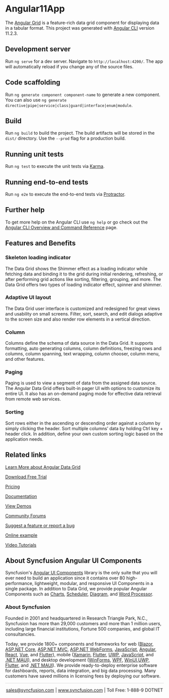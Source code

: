 # Angular11App

The [Angular Grid](https://www.syncfusion.com/angular-components/angular-grid?utm_source=github&utm_medium=listing&utm_campaign=angular-grid-github-samples) is a feature-rich data grid component for displaying data in a tabular format. This project was generated with [Angular CLI](https://github.com/angular/angular-cli) version 11.2.3.

## Development server

Run `ng serve` for a dev server. Navigate to `http://localhost:4200/`. The app will automatically reload if you change any of the source files.

## Code scaffolding

Run `ng generate component component-name` to generate a new component. You can also use `ng generate directive|pipe|service|class|guard|interface|enum|module`.

## Build

Run `ng build` to build the project. The build artifacts will be stored in the `dist/` directory. Use the `--prod` flag for a production build.

## Running unit tests

Run `ng test` to execute the unit tests via [Karma](https://karma-runner.github.io).

## Running end-to-end tests

Run `ng e2e` to execute the end-to-end tests via [Protractor](http://www.protractortest.org/).

## Further help

To get more help on the Angular CLI use `ng help` or go check out the [Angular CLI Overview and Command Reference](https://angular.io/cli) page.

## Features and Benefits

### Skeleton loading indicator

The Data Grid shows the Shimmer effect as a loading indicator while fetching data and binding it to the grid during initial rendering, refreshing, or after performing grid actions like sorting, filtering, grouping, and more. The Data Grid offers two types of loading indicator effect, spinner and shimmer.

### Adaptive UI layout

The Data Grid user interface is customized and redesigned for great views and usability on small screens. Filter, sort, search, and edit dialogs adaptive to the screen size and also render row elements in a vertical direction.

### Column

Columns define the schema of data source in the Data Grid. It supports formatting, auto generating columns, column definitions, freezing rows and columns, column spanning, text wrapping, column chooser, column menu, and other features.

### Paging

Paging is used to view a segment of data from the assigned data source. The Angular Data Grid offers built-in pager UI with options to customize its entire UI. It also has an on-demand paging mode for effective data retrieval from remote web services.

### Sorting

Sort rows either in the ascending or descending order against a column by simply clicking the header. Sort multiple columns’ data by holding Ctrl key + header click. In addition, define your own custom sorting logic based on the application needs.

## Related links
[Learn More about Angular Data Grid](https://www.syncfusion.com/angular-components/angular-grid?utm_source=github&utm_medium=listing&utm_campaign=angular-grid-github-samples)

[Download Free Trial](https://www.syncfusion.com/downloads/angular?utm_source=github&utm_medium=listing&utm_campaign=angular-grid-github-samples)

[Pricing](https://www.syncfusion.com/sales/teamlicense?utm_source=github&utm_medium=listing&utm_campaign=angular-grid-github-samples)

[Documentation](https://ej2.syncfusion.com/angular/documentation/grid/getting-started?utm_source=github&utm_medium=listing&utm_campaign=angular-grid-github-samples)

[View Demos](https://github.com/SyncfusionExamples/ej2-angular-11-data-grid?utm_source=github&utm_medium=listing&utm_campaign=angular-grid-github-samples)

[Community Forums](https://www.syncfusion.com/forums/angular-js2?utm_source=github&utm_medium=listing&utm_campaign=angular-grid-github-samples)

[Suggest a feature or report a bug](https://www.syncfusion.com/feedback/angular?utm_source=github&utm_medium=listing&utm_campaign=angular-grid-github-samples)

[Online example](https://ej2.syncfusion.com/angular/demos/#/bootstrap5/grid/default?utm_source=github&utm_medium=listing&utm_campaign=angular-grid-github-samples)

[Video Tutorials](https://www.syncfusion.com/tutorial-videos/angular/grid?utm_source=github&utm_medium=listing&utm_campaign=angular-grid-github-samples)

## About Syncfusion Angular UI Components

Syncfusion's [Angular UI Components](https://www.syncfusion.com/angular-components?utm_source=github&utm_medium=listing&utm_campaign=angular-grid-github-samples) library is the only suite that you will ever need to build an application since it contains over 80 high-performance, lightweight, modular, and responsive UI Components in a single package. In addition to Data Grid, we provide popular Angular Components such as [Charts](https://www.syncfusion.com/angular-ui-components/angular-charts?utm_source=github&utm_medium=listing&utm_campaign=angular-grid-github-samples), [Scheduler](https://www.syncfusion.com/angular-components/angular-scheduler?utm_source=github&utm_medium=listing&utm_campaign=angular-grid-github-samples), [Diagram](https://www.syncfusion.com/angular-components/angular-diagram?utm_source=github&utm_medium=listing&utm_campaign=angular-grid-github-samples), and [Word Processor](https://www.syncfusion.com/angular-components/angular-word-processor?utm_source=github&utm_medium=listing&utm_campaign=angular-grid-github-samples).

### About Syncfusion
Founded in 2001 and headquartered in Research Triangle Park, N.C., Syncfusion has more than 29,000 customers and more than 1 million users, including large financial institutions, Fortune 500 companies, and global IT consultancies.

Today, we provide 1800+ components and frameworks for web ([Blazor](https://www.syncfusion.com/blazor-components?utm_source=github&utm_medium=listing&utm_campaign=angular-grid-github-samples), [ASP.NET Core](https://www.syncfusion.com/aspnet-core-ui-controls?utm_source=github&utm_medium=listing&utm_campaign=angular-grid-github-samples), [ASP.NET MVC](https://www.syncfusion.com/aspnet-mvc-ui-controls?utm_source=github&utm_medium=listing&utm_campaign=angular-grid-github-samples), [ASP.NET WebForms](https://www.syncfusion.com/jquery/aspnet-webforms-ui-controls?utm_source=github&utm_medium=listing&utm_campaign=angular-grid-github-samples), [JavaScript](https://www.syncfusion.com/javascript-ui-controls?utm_source=github&utm_medium=listing&utm_campaign=angular-grid-github-samples), [Angular](https://www.syncfusion.com/angular-components?utm_source=github&utm_medium=listing&utm_campaign=angular-grid-github-samples), [React](https://www.syncfusion.com/react-components?utm_source=github&utm_medium=listing&utm_campaign=angular-grid-github-samples), [Vue](https://www.syncfusion.com/vue-components?utm_source=github&utm_medium=listing&utm_campaign=angular-grid-github-samples), and [Flutter](https://www.syncfusion.com/flutter-widgets?utm_source=github&utm_medium=listing&utm_campaign=angular-grid-github-samples)), mobile ([Xamarin](https://www.syncfusion.com/xamarin-ui-controls?utm_source=github&utm_medium=listing&utm_campaign=angular-grid-github-samples), [Flutter](https://www.syncfusion.com/flutter-widgets?utm_source=github&utm_medium=listing&utm_campaign=angular-grid-github-samples), [UWP](https://www.syncfusion.com/uwp-ui-controls?utm_source=github&utm_medium=listing&utm_campaign=angular-grid-github-samples), [JavaScript](https://www.syncfusion.com/javascript-ui-controls?utm_source=github&utm_medium=listing&utm_campaign=angular-grid-github-samples), and [.NET MAUI](https://www.syncfusion.com/maui-controls?utm_source=github&utm_medium=listing&utm_campaign=angular-grid-github-samples)), and desktop development ([WinForms](https://www.syncfusion.com/winforms-ui-controls?utm_source=github&utm_medium=listing&utm_campaign=angular-grid-github-samples), [WPF](https://www.syncfusion.com/wpf-controls?utm_source=github&utm_medium=listing&utm_campaign=angular-grid-github-samples), [WinUI](https://www.syncfusion.com/winui-controls?utm_source=github&utm_medium=listing&utm_campaign=angular-grid-github-samples),[UWP](https://www.syncfusion.com/uwp-ui-controls?utm_source=github&utm_medium=listing&utm_campaign=angular-grid-github-samples), [Flutter](https://www.syncfusion.com/flutter-widgets?utm_source=github&utm_medium=listing&utm_campaign=angular-grid-github-samples), and [.NET MAUI](https://www.syncfusion.com/maui-controls?utm_source=github&utm_medium=listing&utm_campaign=angular-grid-github-samples)). We provide ready-to-deploy enterprise software for dashboards, reports, data integration, and big data processing. Many customers have saved millions in licensing fees by deploying our software.

<hr style="height:0.3px;border:none;color:lightgrey;background-color:lightgrey;" />

<p align="center">
<a href="mailto:sales@syncfusion.com?Subject=Syncfusion Angular Data Grid - GitHub" target="_top">sales@syncfusion.com</a> | <a href="https://www.syncfusion.com?utm_source=github&utm_medium=listing&utm_campaign=angular-grid-github-samples">www.syncfusion.com</a> | Toll Free: 1-888-9 DOTNET <br>
</p>